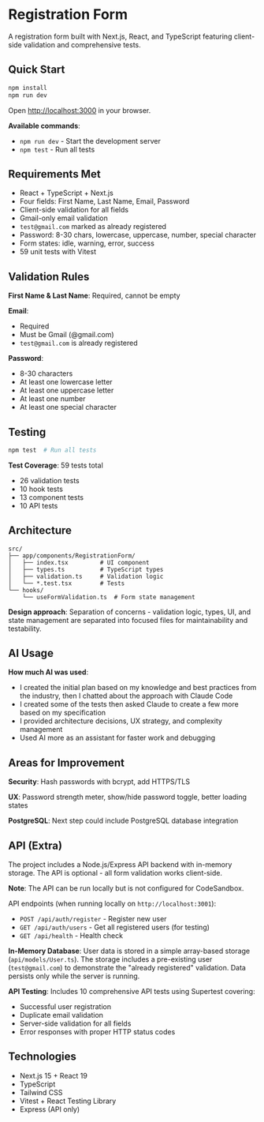 # Registration Form

A registration form built with Next.js, React, and TypeScript featuring client-side validation and comprehensive tests.

## Quick Start

```bash
npm install
npm run dev
```

Open [http://localhost:3000](http://localhost:3000) in your browser.

**Available commands**:
- `npm run dev` - Start the development server
- `npm test` - Run all tests

## Requirements Met

- React + TypeScript + Next.js
- Four fields: First Name, Last Name, Email, Password
- Client-side validation for all fields
- Gmail-only email validation
- `test@gmail.com` marked as already registered
- Password: 8-30 chars, lowercase, uppercase, number, special character
- Form states: idle, warning, error, success
- 59 unit tests with Vitest

## Validation Rules

**First Name & Last Name**: Required, cannot be empty

**Email**:

- Required
- Must be Gmail (@gmail.com)
- `test@gmail.com` is already registered

**Password**:

- 8-30 characters
- At least one lowercase letter
- At least one uppercase letter
- At least one number
- At least one special character

## Testing

```bash
npm test  # Run all tests
```

**Test Coverage**: 59 tests total

- 26 validation tests
- 10 hook tests
- 13 component tests
- 10 API tests

## Architecture

```
src/
├── app/components/RegistrationForm/
│   ├── index.tsx         # UI component
│   ├── types.ts          # TypeScript types
│   ├── validation.ts     # Validation logic
│   └── *.test.tsx        # Tests
└── hooks/
    └── useFormValidation.ts  # Form state management
```

**Design approach**: Separation of concerns - validation logic, types, UI, and state management are separated into focused files for maintainability and testability.

## AI Usage

**How much AI was used**:

- I created the initial plan based on my knowledge and best practices from the industry, then I chatted about the approach with Claude Code
- I created some of the tests then asked Claude to create a few more based on my specification
- I provided architecture decisions, UX strategy, and complexity management
- Used AI more as an assistant for faster work and debugging

## Areas for Improvement

**Security**: Hash passwords with bcrypt, add HTTPS/TLS

**UX**: Password strength meter, show/hide password toggle, better loading states

**PostgreSQL**: Next step could include PostgreSQL database integration

## API (Extra)

The project includes a Node.js/Express API backend with in-memory storage. The API is optional - all form validation works client-side.

**Note**: The API can be run locally but is not configured for CodeSandbox.

API endpoints (when running locally on `http://localhost:3001`):

- `POST /api/auth/register` - Register new user
- `GET /api/auth/users` - Get all registered users (for testing)
- `GET /api/health` - Health check

**In-Memory Database**: User data is stored in a simple array-based storage (`api/models/User.ts`). The storage includes a pre-existing user (`test@gmail.com`) to demonstrate the "already registered" validation. Data persists only while the server is running.

**API Testing**: Includes 10 comprehensive API tests using Supertest covering:
- Successful user registration
- Duplicate email validation
- Server-side validation for all fields
- Error responses with proper HTTP status codes

## Technologies

- Next.js 15 + React 19
- TypeScript
- Tailwind CSS
- Vitest + React Testing Library
- Express (API only)
